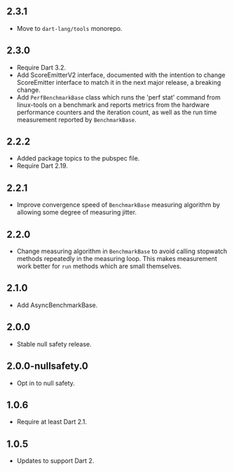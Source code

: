 ## 2.3.1

- Move to `dart-lang/tools` monorepo.

## 2.3.0

- Require Dart 3.2.
- Add ScoreEmitterV2 interface, documented with the intention to change
ScoreEmitter interface to match it in the next major release,
 a breaking change.
- Add `PerfBenchmarkBase` class which runs the 'perf stat' command from
linux-tools on a benchmark and reports metrics from the hardware
performance counters and the iteration count, as well as the run time
measurement reported by `BenchmarkBase`.

## 2.2.2

- Added package topics to the pubspec file.
- Require Dart 2.19.

## 2.2.1

- Improve convergence speed of `BenchmarkBase` measuring algorithm by allowing
some degree of measuring jitter.

## 2.2.0

- Change measuring algorithm in `BenchmarkBase` to avoid calling stopwatch
methods repeatedly in the measuring loop. This makes measurement work better
for `run` methods which are small themselves.

## 2.1.0

- Add AsyncBenchmarkBase.

## 2.0.0

- Stable null safety release.

## 2.0.0-nullsafety.0

- Opt in to null safety.

## 1.0.6

- Require at least Dart 2.1.

## 1.0.5

- Updates to support Dart 2.
